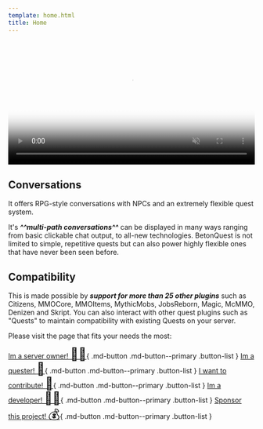 ```yaml
---
template: home.html
title: Home
---
```

<div style="text-align: center;">
  <video autoplay muted loop poster="media/content/Home/OverviewVideoPreview.jpg" src="media/content/Documentation/Conversations/MenuConvIO.mp4" width="100%">
    Sorry, your browser doesn't support embedded videos.
  </video>
</div>

## Conversations
It offers RPG-style conversations with NPCs and an extremely flexible quest system.

It's _**^^multi-path conversations^^**_ can be displayed in many ways ranging from basic clickable chat output, to all-new technologies.
BetonQuest is not limited to simple, repetitive quests but can also power highly flexible ones that have never been seen before.

## Compatibility
This is made possible by _**support for more than 25 other plugins**_ such as
Citizens, MMOCore, MMOItems, MythicMobs, JobsReborn, Magic, McMMO, Denizen and Skript. You can also interact with other quest plugins
such as "Quests" to maintain compatibility with existing Quests on your server.

Please visit the page that fits your needs the most:

[Im a server owner! <span style="font-size:25px">:man_office_worker:</span>](Home/For-Owners.md){ .md-button .md-button--primary .button-list }
[Im a quester! <span style="font-size:25px">:memo:</span>](Home/For-Questers.md){ .md-button .md-button--primary .button-list }
[I want to contribute! <span style="font-size:25px">:handshake:</span>](Participate/Overview.md){ .md-button .md-button--primary .button-list }
[Im a developer! <span style="font-size:25px">:man_technologist:</span>](API/API.md){ .md-button .md-button--primary .button-list }
[Sponsor this project! <span style="font-size:25px">:moneybag:</span>](Home/Sponsorships.md){ .md-button .md-button--primary .button-list }
